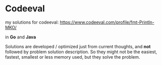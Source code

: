 # Codeeval

my solutions for codeeval:
https://www.codeeval.com/profile/fmt-Println-MKO/

in **Go** and **Java**

Solutions are developed / optimized just from current thoughts, and **not** followed by problem solution description.
So they might not be the easiest, fastest, smallest or less memory used, but they solve the problem.
